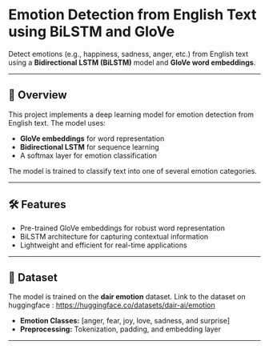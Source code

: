 # Emotion Detection from English Text using BiLSTM and GloVe

Detect emotions (e.g., happiness, sadness, anger, etc.) from English text using a **Bidirectional LSTM (BiLSTM)** model and **GloVe word embeddings**.

---

## 📌 Overview
This project implements a deep learning model for emotion detection from English text. The model uses:
- **GloVe embeddings** for word representation
- **Bidirectional LSTM** for sequence learning
- A softmax layer for emotion classification

The model is trained to classify text into one of several emotion categories.

---

## 🛠 Features
- Pre-trained GloVe embeddings for robust word representation
- BiLSTM architecture for capturing contextual information
- Lightweight and efficient for real-time applications

---

## 📂 Dataset
The model is trained on the **dair emotion** dataset. 
Link to the dataset on huggingface : https://huggingface.co/datasets/dair-ai/emotion
- **Emotion Classes:** [anger, fear, joy, love, sadness, and surprise]
- **Preprocessing:** Tokenization, padding, and embedding layer

---


